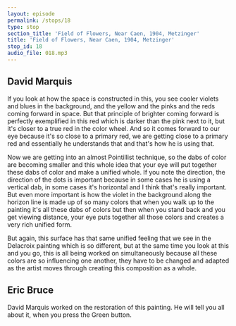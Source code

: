 ```yaml
---
layout: episode
permalink: /stops/18
type: stop
section_title: 'Field of Flowers, Near Caen, 1904, Metzinger'
title: 'Field of Flowers, Near Caen, 1904, Metzinger'
stop_id: 18
audio_file: 018.mp3
---
```


## David Marquis

If you look at how the space is constructed in this, you see cooler violets and blues in the background, and the yellow and the pinks and the reds coming forward in space. But that principle of brighter coming forward is perfectly exemplified in this red which is darker than the pink next to it, but it's closer to a true red in the color wheel.  And so it comes forward to our eye because it's so close to a primary red, we are getting close to a primary red and essentially he understands that and that's how he is using that.

Now we are getting into an almost Pointillist technique, so the dabs of color are becoming smaller and this whole idea that your eye will put together these dabs of color and make a unified whole.  If you note the direction, the direction of the dots is important because in some cases he is using a vertical dab, in some cases it's horizontal and I think that's really important.  But even more important is how the violet in the background along the horizon line is made up of so many colors that when you walk up to the painting it's all these dabs of colors but then when you stand back and you get viewing distance, your eye puts together all those colors and creates a very rich unified form.

But again, this surface has that same unified feeling that we see in the Delacroix painting which is so different, but at the same time you look at this and you go, this is all being worked on simultaneously because all these colors are so influencing one another, they have to be changed and adapted as the artist moves through creating this composition as a whole.

## Eric Bruce

David Marquis worked on the restoration of this painting.  He will tell you all about it, when you press the Green button.
